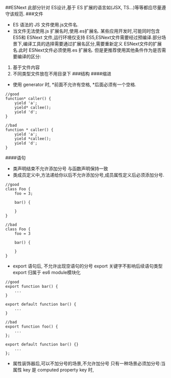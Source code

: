 ##ESNext
此部分针对 ES设计,基于 ES 扩展的语言如(JSX, TS...)等等都应尽量遵守该规范.
###文件
- ES 语法的 JS 文件使用.js文件名.
- 当文件无法使用.js 扩展名时,使用.es扩展名.
某些应用开发时,可能同时包含 ES5和 ESNext 文件,运行环境仅支持 ES5,ESNext文件需要经过预编译.部分场景下,编译工具的选择需要通过扩展名区分,需要重新定义 ESNext文件的扩展名.此时 ESNext文件必须使用.es 扩展名.
但是更推荐使用其他条件作为是否需要编译的区分:
1. 基于文件内容
2. 不同类型文件放在不用目录下
###结构
####缩进
- 使用 generator 时, *前面不允许有空格, *后面必须有一个空格.
```
//good
function* caller() {
    yield 'a';
    yield* callee();
    yield 'd';
}

//bad
function * caller() {
    yield 'a';
    yield *callee();
    yield 'd';
}
```
####语句
- 类声明结束不允许添加分号
与函数声明保持一致
- 类成员定义中,方法递给你以后不允许添加分号,成员属性定义后必须添加分号.
```
//good
class Foo {
    foo = 3;

    bar() {

    }
}

//bad
class Foo {
    foo = 3

    bar() {

    }
}
```
- export 语句后, 不允许出现空语句的分号
export 关键字不影响后续语句类型 export 归属于 es6 module模块化
```
//good
export function bar() {
    ...
}

export default function bar() {
    ...
}

//bad
export function foo() {
    ...
};

export default function bar() {}
    ...
};
```
- 属性装饰器后,可以不加分号的场景,不允许加分号
只有一种场景必须加分号:当属性 key 是 computed property key 时,